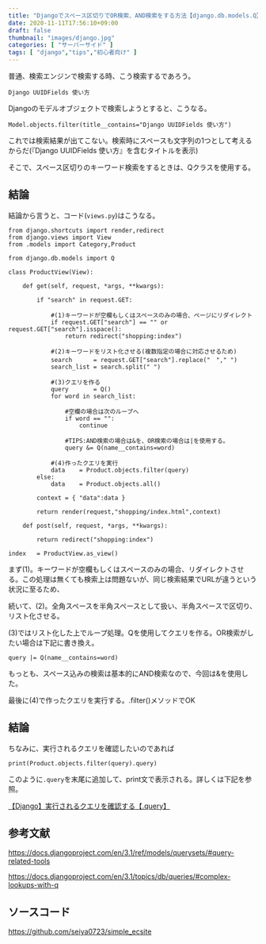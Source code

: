 ```yaml
---
title: "Djangoでスペース区切りでOR検索、AND検索をする方法【django.db.models.Q】"
date: 2020-11-11T17:56:10+09:00
draft: false
thumbnail: "images/django.jpg"
categories: [ "サーバーサイド" ]
tags: [ "django","tips","初心者向け" ]
---
```


普通、検索エンジンで検索する時、こう検索するであろう。

    Django UUIDFields 使い方

Djangoのモデルオブジェクトで検索しようとすると、こうなる。

    Model.objects.filter(title__contains="Django UUIDFields 使い方")

これでは検索結果が出てこない。検索時にスペースも文字列の1つとして考えるからだ(『Django UUIDFields 使い方』を含むタイトルを表示)

そこで、スペース区切りのキーワード検索をするときは、Qクラスを使用する。

## 結論

結論から言うと、コード(`views.py`)はこうなる。

    from django.shortcuts import render,redirect
    from django.views import View
    from .models import Category,Product
    
    from django.db.models import Q
    
    class ProductView(View):
    
        def get(self, request, *args, **kwargs):
            
            if "search" in request.GET:
    
                #(1)キーワードが空欄もしくはスペースのみの場合、ページにリダイレクト
                if request.GET["search"] == "" or request.GET["search"].isspace():
                    return redirect("shopping:index")
    
                #(2)キーワードをリスト化させる(複数指定の場合に対応させるため)
                search      = request.GET["search"].replace("　"," ")
                search_list = search.split(" ")
    
                #(3)クエリを作る
                query       = Q()
                for word in search_list:

                    #空欄の場合は次のループへ
                    if word == "":
                        continue

                    #TIPS:AND検索の場合は&を、OR検索の場合は|を使用する。
                    query &= Q(name__contains=word)
    
                #(4)作ったクエリを実行
                data    = Product.objects.filter(query)
            else:
                data    = Product.objects.all()
    
            context = { "data":data }
    
            return render(request,"shopping/index.html",context)
    
        def post(self, request, *args, **kwargs):
            
            return redirect("shopping:index")
       
    index   = ProductView.as_view()


まず(1)。キーワードが空欄もしくはスペースのみの場合、リダイレクトさせる。この処理は無くても検索上は問題ないが、同じ検索結果でURLが違うという状況に至るため、

続いて、(2)。全角スペースを半角スペースとして扱い、半角スペースで区切り、リスト化させる。

(3)ではリスト化した上でループ処理。Qを使用してクエリを作る。OR検索がしたい場合は下記に書き換え。
    
    query |= Q(name__contains=word)
    
もっとも、スペース込みの検索は基本的にAND検索なので、今回は&を使用した。

最後に(4)で作ったクエリを実行する。.filter()メソッドでOK


## 結論

ちなみに、実行されるクエリを確認したいのであれば

    print(Product.objects.filter(query).query)

このように`.query`を末尾に追加して、print文で表示される。詳しくは下記を参照。

[【Django】実行されるクエリを確認する【.query】](/post/django-models-query/)


## 参考文献

https://docs.djangoproject.com/en/3.1/ref/models/querysets/#query-related-tools

https://docs.djangoproject.com/en/3.1/topics/db/queries/#complex-lookups-with-q


## ソースコード

https://github.com/seiya0723/simple_ecsite
